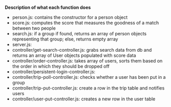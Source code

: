**Description of what each function does**
- person.js: contains the constructor for a person object
- score.js: computes the score that measures the goodness of a match between two people
- search.js: if a group if found, returns an array of person objects representing that group; else, returns empty array
- server.js:
- controller/get-search-controller.js: grabs search data from db and returns an array of User objects populated with score data
- controller/order-controller.js: takes array of users, sorts them based on the order in which they should be dropped off
- controller/persistent-login-controller.js:
- controller/trip-poll-controller.js: checks whether a user has been put in a group
- controller/trip-put-controller.js: create a row in the trip table and notifies users
- controller/user-put-controller.js: creates a new row in the user table
